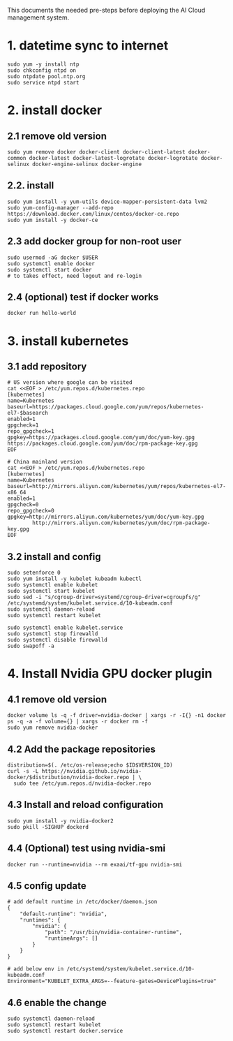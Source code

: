 This documents the needed pre-steps before deploying the AI Cloud management system.

# 1. datetime sync to internet
```
sudo yum -y install ntp
sudo chkconfig ntpd on
sudo ntpdate pool.ntp.org
sudo service ntpd start
```

# 2. install docker
## 2.1 remove old version
```
sudo yum remove docker docker-client docker-client-latest docker-common docker-latest docker-latest-logrotate docker-logrotate docker-selinux docker-engine-selinux docker-engine
```
## 2.2. install
```
sudo yum install -y yum-utils device-mapper-persistent-data lvm2
sudo yum-config-manager --add-repo https://download.docker.com/linux/centos/docker-ce.repo
sudo yum install -y docker-ce
```
## 2.3 add docker group for non-root user
```
sudo usermod -aG docker $USER
sudo systemctl enable docker
sudo systemctl start docker
# to takes effect, need logout and re-login
```
## 2.4 (optional) test if docker works
`docker run hello-world`


# 3. install kubernetes
## 3.1 add repository
```
# US version where google can be visited
cat <<EOF > /etc/yum.repos.d/kubernetes.repo
[kubernetes]
name=Kubernetes
baseurl=https://packages.cloud.google.com/yum/repos/kubernetes-el7-$basearch
enabled=1
gpgcheck=1
repo_gpgcheck=1
gpgkey=https://packages.cloud.google.com/yum/doc/yum-key.gpg https://packages.cloud.google.com/yum/doc/rpm-package-key.gpg
EOF

# China mainland version
cat <<EOF > /etc/yum.repos.d/kubernetes.repo
[kubernetes]
name=Kubernetes
baseurl=http://mirrors.aliyun.com/kubernetes/yum/repos/kubernetes-el7-x86_64
enabled=1
gpgcheck=0
repo_gpgcheck=0
gpgkey=http://mirrors.aliyun.com/kubernetes/yum/doc/yum-key.gpg
        http://mirrors.aliyun.com/kubernetes/yum/doc/rpm-package-key.gpg
EOF
```

## 3.2 install and config
```
sudo setenforce 0
sudo yum install -y kubelet kubeadm kubectl
sudo systemctl enable kubelet
sudo systemctl start kubelet
sudo sed -i "s/cgroup-driver=systemd/cgroup-driver=cgroupfs/g" /etc/systemd/system/kubelet.service.d/10-kubeadm.conf
sudo systemctl daemon-reload
sudo systemctl restart kubelet

sudo systemctl enable kubelet.service
sudo systemctl stop firewalld
sudo systemctl disable firewalld
sudo swapoff -a
```

# 4. Install Nvidia GPU docker plugin
## 4.1 remove old version 
```
docker volume ls -q -f driver=nvidia-docker | xargs -r -I{} -n1 docker ps -q -a -f volume={} | xargs -r docker rm -f
sudo yum remove nvidia-docker
```
## 4.2 Add the package repositories
```
distribution=$(. /etc/os-release;echo $ID$VERSION_ID)
curl -s -L https://nvidia.github.io/nvidia-docker/$distribution/nvidia-docker.repo | \
  sudo tee /etc/yum.repos.d/nvidia-docker.repo
```
## 4.3 Install and reload configuration
```
sudo yum install -y nvidia-docker2
sudo pkill -SIGHUP dockerd
```
## 4.4 (Optional) test using nvidia-smi
```
docker run --runtime=nvidia --rm exaai/tf-gpu nvidia-smi
```
## 4.5 config update
```
# add default runtime in /etc/docker/daemon.json
{
    "default-runtime": "nvidia",
    "runtimes": {
        "nvidia": {
            "path": "/usr/bin/nvidia-container-runtime",
            "runtimeArgs": []
        }
    }
}

# add below env in /etc/systemd/system/kubelet.service.d/10-kubeadm.conf
Environment="KUBELET_EXTRA_ARGS=--feature-gates=DevicePlugins=true"
```

## 4.6 enable the change
```
sudo systemctl daemon-reload
sudo systemctl restart kubelet
sudo systemctl restart docker.service
```

